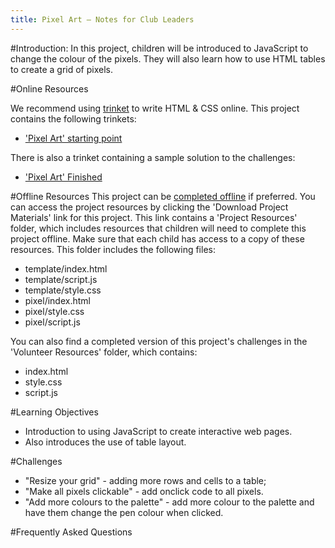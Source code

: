```yaml
---
title: Pixel Art — Notes for Club Leaders
---
```


#Introduction:
In this project, children will be introduced to JavaScript to change the colour of the pixels. They will also learn how to use HTML tables to create a grid of pixels.

#Online Resources

We recommend using [trinket](https://trinket.io/) to write HTML & CSS online. This project contains the following trinkets:

+ ['Pixel Art' starting point](https://trinket.io/html/web-pixel)

There is also a trinket containing a sample solution to the challenges:

+ ['Pixel Art' Finished](https://trinket.io/html/abcc0284a3)

#Offline Resources
This project can be [completed offline](../offline.html) if preferred. You can access the project resources by clicking the 'Download Project Materials' link for this project. This link contains a 'Project Resources' folder, which includes resources that children will need to complete this project offline. Make sure that each child has access to a copy of these resources. This folder includes the following files:

+ template/index.html
+ template/script.js
+ template/style.css
+ pixel/index.html
+ pixel/style.css
+ pixel/script.js


You can also find a completed version of this project's challenges in the 'Volunteer Resources' folder, which contains:

+ index.html
+ style.css
+ script.js

#Learning Objectives
+ Introduction to using JavaScript to create interactive web pages. 
+ Also introduces the use of table layout. 

#Challenges
+ "Resize your grid" - adding more rows and cells to a table;
+ "Make all pixels clickable" - add onclick code to all pixels.
+ "Add more colours to the palette" - add more colour to the palette and have them change the pen colour when clicked. 

#Frequently Asked Questions

